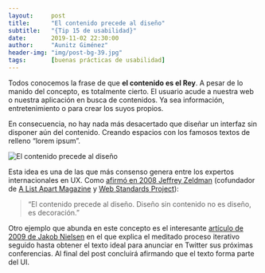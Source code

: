 ```yaml
---
layout:     post
title:      "El contenido precede al diseño"
subtitle:   "{Tip 15 de usabilidad}"
date:       2019-11-02 22:30:00
author:     "Aunitz Giménez"
header-img: "img/post-bg-39.jpg"
tags:       [buenas prácticas de usabilidad]
---
```


<p>Todos conocemos la frase de que <strong>el contenido es el Rey</strong>. A pesar de lo manido del concepto, es totalmente cierto. El usuario acude a nuestra web o nuestra aplicación en busca de contenidos. Ya sea información, entretenimiento o para crear los suyos propios.</p>

<p>En consecuencia, no hay nada más desacertado que diseñar un interfaz sin disponer aún del contenido. Creando espacios con los famosos textos de relleno “lorem ipsum”.</p>

<p><img src="{{ site.baseurl }}/img/tip-15-contenido-precede-diseno.png" alt="El contenido precede al diseño"></p>

<p>Esta idea es una de las que más consenso genera entre los expertos internacionales en UX. Como <a href="https://twitter.com/zeldman/statuses/804159148">afirmó en 2008 Jeffrey Zeldman</a> (cofundador de <a href="https://alistapart.com/">A List Apart Magazine</a> y <a href="https://www.webstandards.org/">Web Standards Project</a>):</p>

<blockquote>“El contenido precede al diseño. Diseño sin contenido no es diseño, es decoración.”</blockquote>

<p>Otro ejemplo que abunda en este concepto es el interesante <a href="https://www.nngroup.com/articles/twitter-postings-iterative-design/">artículo de 2009 de Jakob Nielsen</a> en el que explica el meditado proceso iterativo seguido hasta obtener el texto ideal para anunciar en Twitter sus próximas conferencias. Al final del post concluirá afirmando que el texto forma parte del UI.</p>